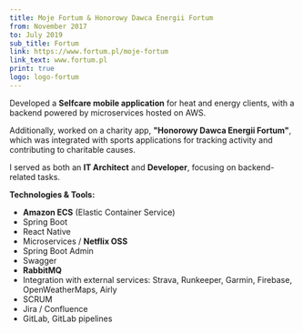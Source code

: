 ```yaml
---
title: Moje Fortum & Honorowy Dawca Energii Fortum
from: November 2017
to: July 2019
sub_title: Fortum
link: https://www.fortum.pl/moje-fortum
link_text: www.fortum.pl
print: true
logo: logo-fortum
---
```


Developed a **Selfcare mobile application** for heat and energy clients, with a backend powered by
microservices hosted on AWS.

Additionally, worked on a charity app, **"Honorowy Dawca Energii Fortum"**, which was integrated
with sports applications for tracking activity and contributing to charitable causes.

I served as both an **IT Architect** and **Developer**, focusing on backend-related tasks.

**Technologies & Tools:**

- **Amazon ECS** (Elastic Container Service)
- Spring Boot
- React Native
- Microservices / **Netflix OSS**
- Spring Boot Admin
- Swagger
- **RabbitMQ**
- Integration with external services: Strava, Runkeeper, Garmin, Firebase, OpenWeatherMaps, Airly
- SCRUM
- Jira / Confluence
- GitLab, GitLab pipelines  